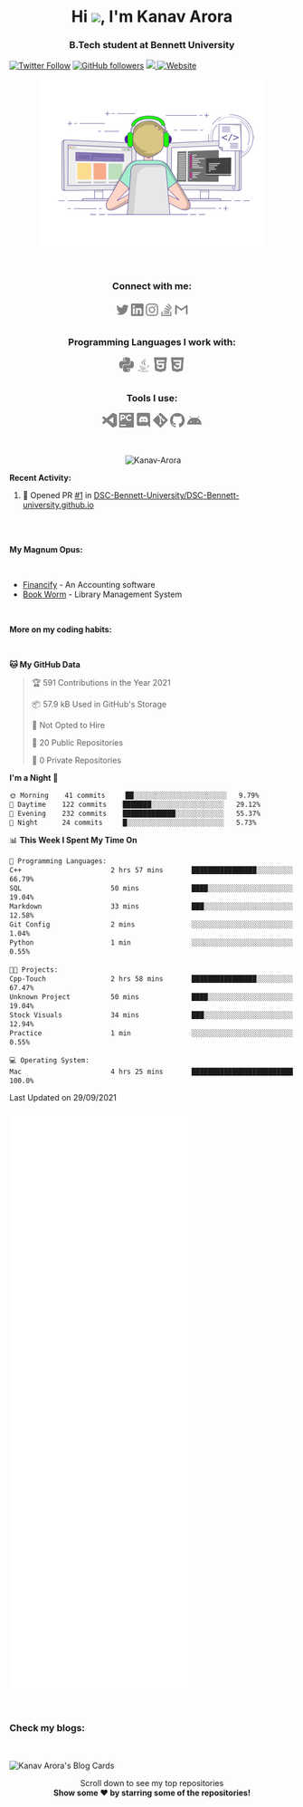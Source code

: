 <h1 align="center">Hi <img src="https://media.giphy.com/media/hvRJCLFzcasrR4ia7z/giphy.gif" width="30px">, I'm Kanav Arora</h1>
<h3 align="center">B.Tech student at Bennett University</h3>

[![Twitter Follow](https://img.shields.io/twitter/follow/Beardy_Weird?style=social)](https://twitter.com/Beardy_Weird)
[![GitHub followers](https://img.shields.io/github/followers/Kanav-Arora?label=Follow&style=social)](https://github.com/Kanav-Arora)
<a href = "https://kanavarora1515.medium.com" >
<img src ="https://img.shields.io/badge/Medium-12100E?style=for-the-badge&logo=medium&logoColor=white">
</a>
[![Website](https://img.shields.io/badge/Kanav-Arora--green?style=social&logo=google%20chrome)](https://kanav-arora.github.io)

<p align = "center"> <img  title="Kanav Arora" alt="Kanav Arora" width="400" src="./logos/animation.gif" /> </p>

<br>

<h3 align = "center">
<b>
Connect with me: </b><br>
<br>
<a href="https://twitter.com/Beardy_Weird"><img align="center" title="Twitter - Kanav Arora" alt="Twitter" width="22px" src="./logos/twitter.svg" /></a>
<a href="www.linkedin.com/in/kanavarora1505"><img align="center" title="LinkedIn - Kanav Arora" alt="LinkedIn" width="22px" src="./logos/linkedin.svg" /></a>
<a href="https://www.instagram.com/kanav_a/"><img align="center" title="Instagram - Kanav Arora" alt="Instagram" width="22px" src="./logos/instagram.svg" /></a>
<a href="https://meta.stackexchange.com/users/937580/kanav-arora"><img align="center" title="Stack Overflow - Kanav Arora" alt="Stack Overflow" width="22px" src="./logos/stackoverflow.svg" /></a>
<a href="mailto:kanavarora1515@gmail.com"><img align="center" title="Mail - Kanav Arora" alt="Mail" width="22px" src="./logos/gmail.svg" /></a>

<br>
<br>
  
Programming Languages I work with: <br>

<img align="center" title="Python" alt="python" width="26px" src="./logos/python.svg" />
<img align="center" title="Java" alt="Java" width="26px" src="./logos/java.svg" />
<!-- <img align="left" title="Git" alt="Git" width="26px" src="./logos/git.svg" /> -->
<img align="center" title="HTML5" alt="HTML5" width="26px" src="./logos/html5.svg" />
<img align="center" title="CSS3" alt="CSS3" width="26px" src="./logos/css3.svg" />
  
<br>
<br>

Tools I use: <br>

<img align="center" title="Visual Studio Code" alt="Visual Studio Code" width="26px" src="./logos/visualstudiocode.svg" />
<img align="center" title="JetBrains PyCharm" alt="JetBrains PyCharm" width="26px" src="./logos/pycharm.svg" />
<img align="center" title="Discord" alt="Discord" width="26px" src="./logos/discord.svg" />
<img align="center" title="Git" alt="Git" width="26px" src="./logos/git.svg" />
<img align="center" title="GitHub" alt="GitHub" width="26px" src="./logos/github.svg" />
<img align="center" title="Android" alt="Android" width="26px" src="./logos/android.svg" />
</h3>

<br>

<p align = "center">&nbsp;<img align="center" src="https://github-readme-stats.vercel.app/api?username=Kanav-Arora&theme=dark&show_icons=true&locale=en" alt="Kanav-Arora" width="450" height="250" /></p>

**Recent Activity:**

<!--START_SECTION:activity-->
1. 💪 Opened PR [#1](https://github.com/DSC-Bennett-University/DSC-Bennett-university.github.io/pull/1) in [DSC-Bennett-University/DSC-Bennett-university.github.io](https://github.com/DSC-Bennett-University/DSC-Bennett-university.github.io)
<!--END_SECTION:activity-->
<br>

<br>

**My Magnum Opus:**

<br>

- [Financify](https://github.com/Kanav-Arora/Financify) - An Accounting software
- [Book Worm](https://github.com/Kanav-Arora/Library-Management-System) - Library Management System

<br>


**More on my coding habits:**

<br>

<!--START_SECTION:waka-->
**🐱 My GitHub Data** 

> 🏆 591 Contributions in the Year 2021
 > 
> 📦 57.9 kB Used in GitHub's Storage 
 > 
> 🚫 Not Opted to Hire
 > 
> 📜 20 Public Repositories 
 > 
> 🔑 0 Private Repositories  
 > 
**I'm a Night 🦉** 

```text
🌞 Morning    41 commits     ██░░░░░░░░░░░░░░░░░░░░░░░   9.79% 
🌆 Daytime    122 commits    ███████░░░░░░░░░░░░░░░░░░   29.12% 
🌃 Evening    232 commits    █████████████░░░░░░░░░░░░   55.37% 
🌙 Night      24 commits     █░░░░░░░░░░░░░░░░░░░░░░░░   5.73%

```


📊 **This Week I Spent My Time On** 

```text
💬 Programming Languages: 
C++                      2 hrs 57 mins       ████████████████░░░░░░░░░   66.79% 
SQL                      50 mins             ████░░░░░░░░░░░░░░░░░░░░░   19.04% 
Markdown                 33 mins             ███░░░░░░░░░░░░░░░░░░░░░░   12.58% 
Git Config               2 mins              ░░░░░░░░░░░░░░░░░░░░░░░░░   1.04% 
Python                   1 min               ░░░░░░░░░░░░░░░░░░░░░░░░░   0.55%

🐱‍💻 Projects: 
Cpp-Touch                2 hrs 58 mins       ████████████████░░░░░░░░░   67.47% 
Unknown Project          50 mins             ████░░░░░░░░░░░░░░░░░░░░░   19.04% 
Stock Visuals            34 mins             ███░░░░░░░░░░░░░░░░░░░░░░   12.94% 
Practice                 1 min               ░░░░░░░░░░░░░░░░░░░░░░░░░   0.55%

💻 Operating System: 
Mac                      4 hrs 25 mins       █████████████████████████   100.0%

```


 Last Updated on 29/09/2021
<!--END_SECTION:waka-->


<!-- If you're using "main" as default branch -->
![Metrics](https://github.com/Kanav-Arora/Kanav-Arora/blob/main/github-metrics.svg)

<br>

### Check my blogs:

<br>

![Kanav Arora's Blog Cards](https://github-cards-external-blogs.souravdey777.vercel.app/getMediumBlogs?username=kanavarora1515&type=horizontal)

<p align="center">
    Scroll down to see my top repositories
    <br>
    <b>
      Show some ❤️ by starring some of the repositories!
    </b>
</p>
